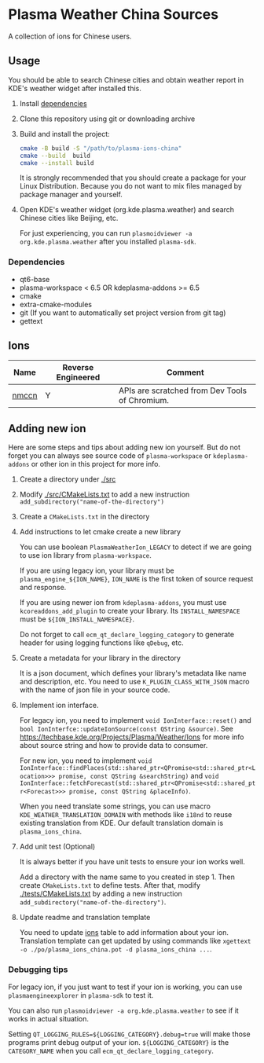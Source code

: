 # Plasma Weather China Sources

A collection of ions for Chinese users.

## Usage

You should be able to search Chinese cities and obtain weather report in KDE's weather widget after installed this.

1. Install [dependencies](#dependencies)
2. Clone this repository using git or downloading archive
3. Build and install the project:

   ```bash
   cmake -B build -S "/path/to/plasma-ions-china"
   cmake --build  build
   cmake --install build
   ```
   It is strongly recommended that you should create a package for your Linux Distribution.
   Because you do not want to mix files managed by package manager and yourself.

4. Open KDE's weather widget (org.kde.plasma.weather) and search Chinese cities like Beijing, etc.

   For just experiencing, you can run `plasmoidviewer -a org.kde.plasma.weather` after you installed `plasma-sdk`.

### Dependencies

- qt6-base
- plasma-workspace < 6.5 OR kdeplasma-addons >= 6.5
- cmake
- extra-cmake-modules
- git (If you want to automatically set project version from git tag)
- gettext

## Ions

|Name|Reverse Engineered|Comment|
|----|------------------|-------|
|[nmccn](./src/www.nmc.cn)|Y|APIs are scratched from Dev Tools of Chromium.|

## Adding new ion

Here are some steps and tips about adding new ion yourself.
But do not forget you can always see source code of `plasma-workspace` or `kdeplasma-addons` or other ion in this project for more info.

1. Create a directory under [./src](./src)
2. Modify [./src/CMakeLists.txt](./src/CMakeLists.txt) to add a new instruction `add_subdirectory("name-of-the-directory")`
3. Create a `CMakeLists.txt` in the directory
4. Add instructions to let cmake create a new library

   You can use boolean `PlasmaWeatherIon_LEGACY` to detect if we are going to use ion library from `plasma-workspace`.

   If you are using legacy ion, your library must be `plasma_engine_${ION_NAME}`, `ION_NAME` is the first token of source request and response.

   If you are using newer ion from `kdeplasma-addons`, you must use `kcoreaddons_add_plugin` to create your library.
   Its `INSTALL_NAMESPACE` must be `${ION_INSTALL_NAMESPACE}`.

   Do not forget to call `ecm_qt_declare_logging_category` to generate header for using logging functions like `qDebug`, etc.

5. Create a metadata for your library in the directory

   It is a json document, which defines your library's metadata like name and description, etc.
   You need to use `K_PLUGIN_CLASS_WITH_JSON` macro with the name of json file in your source code.

6. Implement ion interface.

   For legacy ion, you need to implement `void IonInterface::reset()` and `bool IonInterfce::updateIonSource(const QString &source)`.
   See https://techbase.kde.org/Projects/Plasma/Weather/Ions for more info about source string and how to provide data to consumer.

   For new ion, you need to implement `void IonInterface::findPlaces(std::shared_ptr<QPromise<std::shared_ptr<Location>>> promise, const QString &searchString)`
   and `void IonInterface::fetchForecast(std::shared_ptr<QPromise<std::shared_ptr<Forecast>>> promise, const QString &placeInfo)`.

   When you need translate some strings, you can use macro `KDE_WEATHER_TRANSLATION_DOMAIN` with methods like `i18nd` to reuse existing translation from KDE.
   Our default translation domain is `plasma_ions_china`.

7. Add unit test (Optional)

   It is always better if you have unit tests to ensure your ion works well.

   Add a directory with the name same to you created in step 1.
   Then create `CMakeLists.txt` to define tests.
   After that, modify [./tests/CMakeLists.txt](./tests/CMakeLists.txt) by adding a new instruction `add_subdirectory("name-of-the-directory")`.

8. Update readme and translation template

   You need to update [ions](#ions) table to add information about your ion.
   Translation template can get updated by using commands like `xgettext -o ./po/plasma_ions_china.pot -d plasma_ions_china ...`. 

### Debugging tips

   For legacy ion, if you just want to test if your ion is working, you can use `plasmaengineexplorer` in `plasma-sdk` to test it.

   You can also run `plasmoidviewer -a org.kde.plasma.weather` to see if it works in actual situation.

   Setting `QT_LOGGING_RULES=${LOGGING_CATEGORY}.debug=true` will make those programs print debug output of your ion.
   `${LOGGING_CATEGORY}` is the `CATEGORY_NAME` when you call `ecm_qt_declare_logging_category`.
